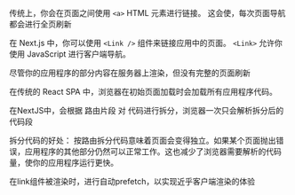 
传统上，你会在页面之间使用 `<a>` HTML 元素进行链接。
这会使，每次页面导航都会进行全页刷新

在 Next.js 中，你可以使用 `<Link />` 组件来链接应用中的页面。
`<Link>` 允许你使用 JavaScript 进行客户端导航。

尽管你的应用程序的部分内容在服务器上渲染，但没有完整的页面刷新

在传统的 React SPA 中，浏览器在初始页面加载时会加载所有应用程序代码。

在NextJS中，会根据 路由片段 对 代码进行拆分，浏览器一次只会解析拆分后的代码段

拆分代码的好处：
按路由拆分代码意味着页面会变得独立。如果某个页面抛出错误，应用程序的其他部分仍然可以正常工作。这也减少了浏览器需要解析的代码量，使你的应用程序运行更快。

在link组件被渲染时，进行自动prefetch，以实现近乎客户端渲染的体验

